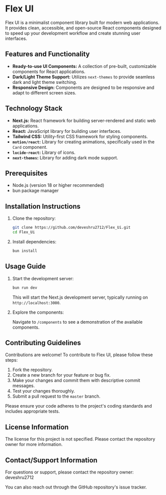 # Flex UI

Flex UI is a minimalist component library built for modern web applications. It provides clean, accessible, and open-source React components designed to speed up your development workflow and create stunning user interfaces.

## Features and Functionality

*   **Ready-to-use UI Components:** A collection of pre-built, customizable components for React applications.
*   **Dark/Light Theme Support:** Utilizes `next-themes` to provide seamless dark and light theme switching.
*   **Responsive Design:** Components are designed to be responsive and adapt to different screen sizes.

## Technology Stack

*   **Next.js:** React framework for building server-rendered and static web applications.
*   **React:** JavaScript library for building user interfaces.
*   **Tailwind CSS:** Utility-first CSS framework for styling components.
*   **`motion/react`:** Library for creating animations, specifically used in the `Card` component.
*   **`lucide-react`:** Library of icons.
*   **`next-themes`:** Library for adding dark mode support.

## Prerequisites

*   Node.js (version 18 or higher recommended)
*   bun package manager

## Installation Instructions

1.  Clone the repository:

    ```bash
    git clone https://github.com/deveshru2712/Flex_Ui.git
    cd Flex_Ui
    ```

2.  Install dependencies:

    ```bash
    bun install  
    ```

## Usage Guide

1.  Start the development server:

    ```bash
    bun run dev 
    ```

    This will start the Next.js development server, typically running on `http://localhost:3000`.

2.  Explore the components:

    Navigate to `/components` to see a demonstration of the available components.

## Contributing Guidelines

Contributions are welcome! To contribute to Flex UI, please follow these steps:

1.  Fork the repository.
2.  Create a new branch for your feature or bug fix.
3.  Make your changes and commit them with descriptive commit messages.
4.  Test your changes thoroughly.
5.  Submit a pull request to the `master` branch.

Please ensure your code adheres to the project's coding standards and includes appropriate tests.

## License Information

The license for this project is not specified. Please contact the repository owner for more information.

## Contact/Support Information

For questions or support, please contact the repository owner: deveshru2712

You can also reach out through the GitHub repository's issue tracker.

